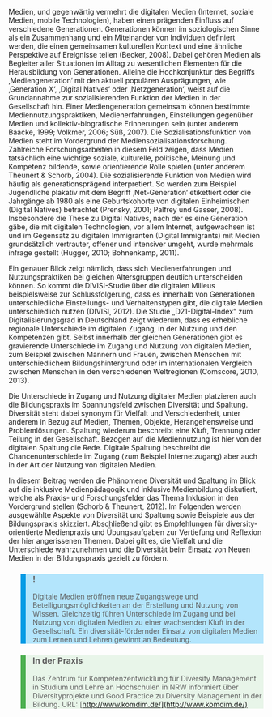 <!-- filename: 01_Einfuehrung.md -->
<!-- title: Einführung -->

Medien, und gegenwärtig vermehrt die digitalen Medien (Internet, soziale Medien, mobile Technologien), haben einen prägenden Einfluss auf verschiedene Generationen. Generationen können im soziologischen Sinne als ein Zusammenhang und ein Miteinander von Individuen definiert werden, die einen gemeinsamen kulturellen Kontext und eine ähnliche Perspektive auf Ereignisse teilen (Becker, 2008). Dabei gehören Medien als Begleiter aller Situationen im Alltag zu wesentlichen Elementen für die Herausbildung von Generationen. Alleine die Hochkonjunktur des Begriffs ‚Mediengeneration‘ mit den aktuell populären Ausprägungen, wie ‚Generation X‘, ‚Digital Natives‘ oder ‚Netzgeneration‘, weist auf die Grundannahme zur sozialisierenden Funktion der Medien in der Gesellschaft hin. Einer Mediengeneration gemeinsam können bestimmte Mediennutzungspraktiken, Medienerfahrungen, Einstellungen gegenüber Medien und kollektiv-biografische Erinnerungen sein (unter anderem Baacke, 1999; Volkmer, 2006; Süß, 2007). Die Sozialisationsfunktion von Medien steht im Vordergrund der Mediensozialisationsforschung. Zahlreiche Forschungsarbeiten in diesem Feld zeigen, dass Medien tatsächlich eine wichtige soziale, kulturelle, politische, Meinung und Kompetenz bildende, sowie orientierende Rolle spielen (unter anderem Theunert &amp; Schorb, 2004). Die sozialisierende Funktion von Medien wird häufig als generationsprägend interpretiert. So werden zum Beispiel Jugendliche plakativ mit dem Begriff ‚Net-Generation‘ etikettiert oder die Jahrgänge ab 1980 als eine Geburtskohorte von digitalen Einheimischen (Digital Natives) betrachtet (Prensky, 2001; Palfrey und Gasser, 2008). Insbesondere die These zu Digital Natives, nach der es eine Generation gäbe, die mit digitalen Technologien, vor allem Internet, aufgewachsen ist und im Gegensatz zu digitalen Immigranten (Digital Immigrants) mit Medien grundsätzlich vertrauter, offener und intensiver umgeht, wurde mehrmals infrage gestellt (Hugger, 2010; Bohnenkamp, 2011).

Ein genauer Blick zeigt nämlich, dass sich Medienerfahrungen und Nutzungspraktiken bei gleichen Altersgruppen deutlich unterscheiden können. So kommt die DIVISI-Studie über die digitalen Milieus beispielsweise zur Schlussfolgerung, dass es innerhalb von Generationen unterschiedliche Einstellungs- und Verhaltenstypen gibt, die digitale Medien unterschiedlich nutzen (DIVISI, 2012). Die Studie „D21-Digital-Index“ zum Digitalisierungsgrad in Deutschland zeigt wiederum, dass es erhebliche regionale Unterschiede im digitalen Zugang, in der Nutzung und den Kompetenzen gibt. Selbst innerhalb der gleichen Generationen gibt es gravierende Unterschiede im Zugang und Nutzung von digitalen Medien, zum Beispiel zwischen Männern und Frauen, zwischen Menschen mit unterschiedlichem Bildungshintergrund oder im internationalen Vergleich zwischen Menschen in den verschiedenen Weltregionen (Comscore, 2010, 2013).

Die Unterschiede in Zugang und Nutzung digitaler Medien platzieren auch die Bildungspraxis im Spannungsfeld zwischen Diversität und Spaltung. Diversität steht dabei synonym für Vielfalt und Verschiedenheit, unter anderem in Bezug auf Medien, Themen, Objekte, Herangehensweise und Problemlösungen. Spaltung wiederum beschreibt eine Kluft, Trennung oder Teilung in der Gesellschaft. Bezogen auf die Mediennutzung ist hier von der digitalen Spaltung die Rede. Digitale Spaltung beschreibt die Chancenunterschiede im Zugang (zum Beispiel Internetzugang) aber auch in der Art der Nutzung von digitalen Medien.

In diesem Beitrag werden die Phänomene Diversität und Spaltung im Blick auf die inklusive Medienpädagogik und inklusive Medienbildung diskutiert, welche als Praxis- und Forschungsfelder das Thema Inklusion in den Vordergrund stellen (Schorb &amp; Theunert, 2012). Im Folgenden werden ausgewählte Aspekte von Diversität und Spaltung sowie Beispiele aus der Bildungspraxis skizziert. Abschließend gibt es Empfehlungen für diversity-orientierte Medienpraxis und Übungsaufgaben zur Vertiefung und Reflexion der hier angerissenen Themen. Dabei gilt es, die Vielfalt und die Unterschiede wahrzunehmen und die Diversität beim Einsatz von Neuen Medien in der Bildungspraxis gezielt zu fördern.

<blockquote style="background: #B3E5FC; border-left: 10px solid #039BE5">

### !

Digitale Medien eröffnen neue Zugangswege und Beteiligungsmöglichkeiten an der Erstellung und Nutzung von Wissen. Gleichzeitig führen Unterschiede im Zugang und bei Nutzung von digitalen Medien zu einer wachsenden Kluft in der Gesellschaft. Ein diversität-fördernder Einsatz von digitalen Medien zum Lernen und Lehren gewinnt an Bedeutung.

</blockquote>

<blockquote style="background: #E8F5E9; border-left: 10px solid #4CAF50">

### In der Praxis

Das Zentrum für Kompetenzentwicklung für Diversity Management in Studium und Lehre an Hochschulen in NRW informiert über Diversityprojekte und Good Practice zu Diversity Management in der Bildung. URL: [http://www.komdim.de/](http://www.komdim.de/)

</blockquote>
